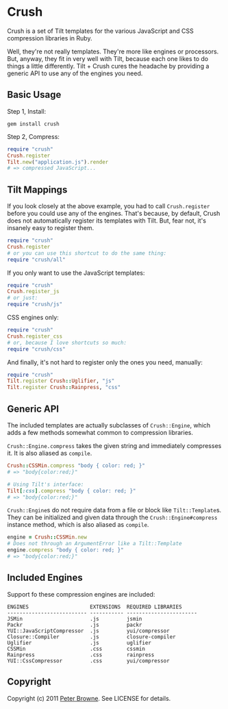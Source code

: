 Crush
=====

Crush is a set of Tilt templates for the various JavaScript and CSS compression libraries in Ruby.

Well, they're not really templates. They're more like engines or processors. But, anyway, they fit
in very well with Tilt, because each one likes to do things a little differently. Tilt + Crush cures
the headache by providing a generic API to use any of the engines you need.

Basic Usage
-----------

Step 1, Install:

```
gem install crush
```

Step 2, Compress:

```ruby
require "crush"
Crush.register
Tilt.new("application.js").render
# => compressed JavaScript...
```

Tilt Mappings
-------------

If you look closely at the above example, you had to call `Crush.register` before you could
use any of the engines. That's because, by default, Crush does not automatically register
its templates with Tilt. But, fear not, it's insanely easy to register them.

```ruby
require "crush"
Crush.register
# or you can use this shortcut to do the same thing:
require "crush/all"
```

If you only want to use the JavaScript templates:

```ruby
require "crush"
Crush.register_js
# or just:
require "crush/js"
```

CSS engines only:

```ruby
require "crush"
Crush.register_css
# or, because I love shortcuts so much:
require "crush/css"
```

And finally, it's not hard to register only the ones you need, manually:

```ruby
require "crush"
Tilt.register Crush::Uglifier, "js"
Tilt.register Crush::Rainpress, "css"
```

Generic API
-----------

The included templates are actually subclasses of `Crush::Engine`, which adds a few
methods somewhat common to compression libraries.

`Crush::Engine.compress` takes the given string and immediately compresses it. It is also
aliased as `compile`.

```ruby
Crush::CSSMin.compress "body { color: red; }"
# => "body{color:red;}"

# Using Tilt's interface:
Tilt[:css].compress "body { color: red; }"
# => "body{color:red;}"
```

`Crush::Engine`s do not require data from a file or block like `Tilt::Template`s. They can
be initialized and given data through the `Crush::Engine#compress` instance method, which
is also aliased as `compile`.

```ruby
engine = Crush::CSSMin.new
# Does not through an ArgumentError like a Tilt::Template
engine.compress "body { color: red; }"
# => "body{color:red;}"
```

Included Engines
----------------

Support fo these compression engines are included:

    ENGINES                    EXTENSIONS  REQUIRED LIBRARIES
    -------------------------- ----------- -----------------------
    JSMin                      .js         jsmin
    Packr                      .js         packr
    YUI::JavaScriptCompressor  .js         yui/compressor
    Closure::Compiler          .js         closure-compiler
    Uglifier                   .js         uglifier
    CSSMin                     .css        cssmin
    Rainpress                  .css        rainpress
    YUI::CssCompressor         .css        yui/compressor    

Copyright
---------

Copyright (c) 2011 [Peter Browne](http://petebrowne.com). See LICENSE for details.
